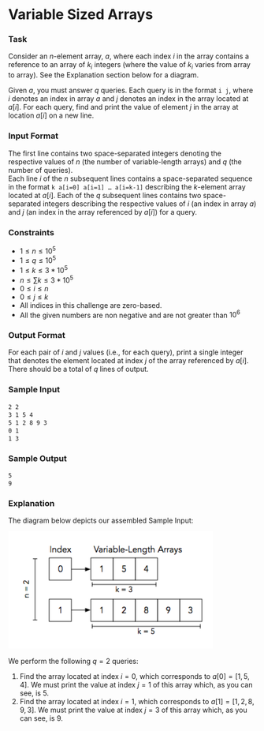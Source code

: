 # Variable Sized Arrays

### Task

Consider an $n$-element array, $a$, where each index $i$ in the array contains a reference to an array of $k_i$ integers (where the value of $k_i$ varies from array to array). See the Explanation section below for a diagram.

Given $a$, you must answer $q$ queries. Each query is in the format `i j`, where $i$ denotes an index in array $a$ and $j$ denotes an index in the array located at $a[i]$. For each query, find and print the value of element $j$ in the array at location $a[i]$ on a new line.

### Input Format

The first line contains two space-separated integers denoting the respective values of $n$ (the number of variable-length arrays) and $q$ (the number of queries).<br/>
Each line $i$ of the $n$ subsequent lines contains a space-separated sequence in the format `k a[i=0] a[i=1] … a[i=k-1]` describing the $k$-element array located at $a[i]$.
Each of the $q$ subsequent lines contains two space-separated integers describing the respective values of $i$ (an index in array $a$) and $j$ (an index in the array referenced by $a[i]$) for a query.

### Constraints

- $1 \leq n \leq 10^5$
- $1 \leq q \leq 10^5$
- $1 \leq k \leq 3*10^5$
- $n \leq \sum{k} \leq 3*10^5$
- $0 \leq i \leq n$
- $0 \leq j \leq k$
- All indices in this challenge are zero-based.
- All the given numbers are non negative and are not greater than $10^6$

### Output Format

For each pair of $i$ and $j$ values (i.e., for each query), print a single integer that denotes the element located at index $j$ of the array referenced by $a[i]$. There should be a total of $q$ lines of output.

### Sample Input

```
2 2
3 1 5 4
5 1 2 8 9 3
0 1
1 3
```

### Sample Output

```
5
9
```

### Explanation

The diagram below depicts our assembled Sample Input:

![Variable Sized Arrays Diagram](/assets/hacker-rank/cpp/8_variable_sized_arrays.png)

We perform the following $q=2$ queries:

1. Find the array located at index $i=0$, which corresponds to $a[0]=[1,5,4]$. We must print the value at index $j=1$ of this array which, as you can see, is $5$.
2. Find the array located at index $i=1$, which corresponds to $a[1]=[1,2,8,9,3]$. We must print the value at index $j=3$ of this array which, as you can see, is $9$.
